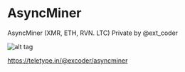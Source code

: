 # AsyncMiner
AsyncMiner (XMR, ETH, RVN. LTC) Private by @ext_coder

![alt tag](https://img4.teletype.in/files/f8/d0/f8d0330c-feb4-435f-855b-86358eaf8092.png)​

https://teletype.in/@excoder/asyncminer
